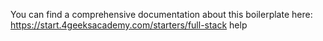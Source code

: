 You can find a comprehensive documentation about this boilerplate here:
https://start.4geeksacademy.com/starters/full-stack
help

